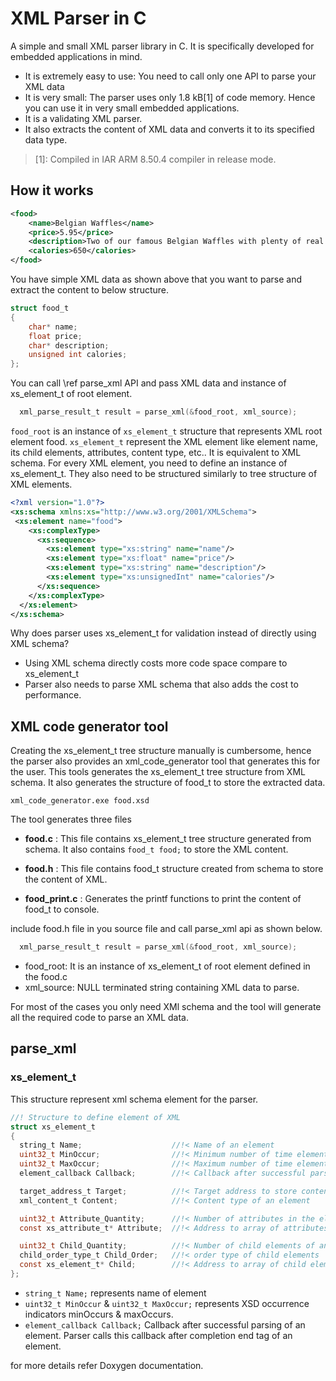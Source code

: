 XML Parser in C
===============

A simple and small XML parser library in C. It is specifically developed for embedded applications in mind.

- It is extremely easy to use: You need to call only one API to parse your XML data
- It is very small: The parser uses only 1.8 kB[1] of code memory. Hence you can use it in very small embedded applications.
- It is a validating XML parser.
- It also extracts the content of XML data and converts it to its specified data type.

>[1]: Compiled in IAR ARM 8.50.4 compiler in release mode. 

## How it works

```XML
<food>
    <name>Belgian Waffles</name>
    <price>5.95</price>
    <description>Two of our famous Belgian Waffles with plenty of real maple syrup</description>
    <calories>650</calories>
</food>
```

You have simple XML data as shown above that you want to parse and extract the content to below structure.

```C
struct food_t
{
    char* name;
    float price;
    char* description;
    unsigned int calories;
};
```

You can call \ref parse_xml API and pass XML data and instance of xs_element_t of root element.

```C 
  xml_parse_result_t result = parse_xml(&food_root, xml_source);
```

`food_root` is an instance of `xs_element_t` structure that represents XML root element food. `xs_element_t` represent the XML element like element name, its child elements, attributes, content type, etc..
It is equivalent to XML schema. For every XML element, you need to define an instance of xs_element_t. They also need to be structured similarly to tree structure of XML elements.

```XML
<?xml version="1.0"?>
<xs:schema xmlns:xs="http://www.w3.org/2001/XMLSchema">
 <xs:element name="food">
    <xs:complexType>
      <xs:sequence>
        <xs:element type="xs:string" name="name"/>
        <xs:element type="xs:float" name="price"/>
        <xs:element type="xs:string" name="description"/>
        <xs:element type="xs:unsignedInt" name="calories"/>
      </xs:sequence>
    </xs:complexType>
  </xs:element>
</xs:schema>
```

Why does parser uses xs_element_t for validation instead of directly using XML schema?
 - Using XML schema directly costs more code space compare to xs_element_t
 - Parser also needs to parse XML schema that also adds the cost to performance.
 
## XML code generator tool

Creating the xs_element_t tree structure manually is cumbersome, hence the parser also provides an xml_code_generator tool that generates this for the user.
This tools generates the xs_element_t tree structure from XML schema. It also generates the structure of food_t to store the extracted data.

```shell
xml_code_generator.exe food.xsd
```

The tool generates three files
- **food.c** :    This file contains xs_element_t tree structure generated from schema. It also contains `food_t food;` to store the XML content.
    
- **food.h** : This file contains food_t structure created from schema to store the content of XML.
    
- **food_print.c** : Generates the printf functions to print the content of food_t to console.

include food.h file in you source file and call parse_xml api as shown below.
```C 
  xml_parse_result_t result = parse_xml(&food_root, xml_source);
```

- food_root: It is an instance of xs_element_t of root element defined in the food.c 
- xml_source: NULL terminated string containing XML data to parse.

For most of the cases you only need XMl schema and the tool will generate all the required code to parse an XML data.

## parse_xml

### xs_element_t

This structure represent xml schema element for the parser. 

```C
//! Structure to define element of XML
struct xs_element_t
{
  string_t Name;                    //!< Name of an element
  uint32_t MinOccur;                //!< Minimum number of time element must occur
  uint32_t MaxOccur;                //!< Maximum number of time element is allowed to occur
  element_callback Callback;        //!< Callback after successful parsing of an element.

  target_address_t Target;          //!< Target address to store content of an element
  xml_content_t Content;            //!< Content type of an element

  uint32_t Attribute_Quantity;      //!< Number of attributes in the element
  const xs_attribute_t* Attribute;  //!< Address to array of attributes

  uint32_t Child_Quantity;          //!< Number of child elements of an element
  child_order_type_t Child_Order;   //!< order type of child elements
  const xs_element_t* Child;        //!< Address to array of child elements
};
```

- `string_t Name;` represents name of element
- `uint32_t MinOccur` & `uint32_t MaxOccur;` represents XSD occurrence indicators minOccurs & maxOccurs.
- `element_callback Callback;` Callback after successful parsing of an element. Parser calls this callback after completion end tag of an element. 

 for more details refer Doxygen documentation. 
   

